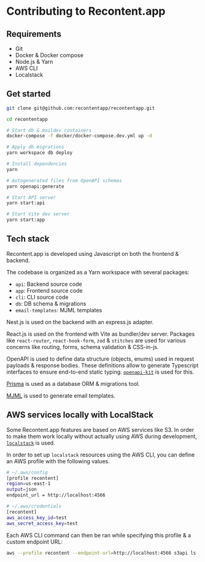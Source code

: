 # Contributing to Recontent.app

## Requirements

- Git
- Docker & Docker compose
- Node.js & Yarn
- AWS CLI
- Localstack

## Get started

```sh
git clone git@github.com:recontentapp/recontentapp.git

cd recontentapp

# Start db & maildev containers
docker-compose -f docker/docker-compose.dev.yml up -d

# Apply db migrations
yarn workspace db deploy

# Install dependencies
yarn

# Autogenerated files from OpenAPI schemas
yarn openapi:generate

# Start API server
yarn start:api

# Start Vite dev server
yarn start:app
```

## Tech stack

Recontent.app is developed using Javascript on both the frontend & backend.

The codebase is organized as a Yarn workspace with several packages:

- `api`: Backend source code
- `app`: Frontend source code
- `cli`: CLI source code
- `db`: DB schema & migrations
- `email-templates`: MJML templates

Nest.js is used on the backend with an express.js adapter.

React.js is used on the frontend with Vite as bundler/dev server. Packages like `react-router`, `react-hook-form`, `zod` & `stitches` are used for various concerns like routing, forms, schema validation & CSS-in-js.

OpenAPI is used to define data structure (objects, enums) used in request payloads & response bodies. These definitions allow to generate Typescript interfaces to ensure end-to-end static typing. [`openapi-kit`](https://github.com/greeeg/openapi-kit) is used for this.

[Prisma](https://prisma.io/) is used as a database ORM & migrations tool.

[MJML](https://mjml.io/) is used to generate email templates.

## AWS services locally with LocalStack

Some Recontent.app features are based on AWS services like S3. In order to make them work locally without actually using AWS during development, [`localstack`](https://localstack.cloud) is used.

In order to set up `localstack` resources using the AWS CLI, you can define an AWS profile with the following values.

```sh
# ~/.aws/config
[profile recontent]
region=us-east-1
output=json
endpoint_url = http://localhost:4566
```

```sh
# ~/.aws/credentials
[recontent]
aws_access_key_id=test
aws_secret_access_key=test
```

Each AWS CLI command can then be ran while specifying this profile & a custom endpoint URL:

```sh
aws --profile recontent --endpoint-url=http://localhost:4566 s3api ls
```
